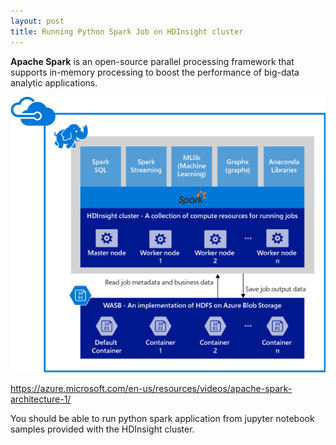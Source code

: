 ```yaml
---
layout: post
title: Running Python Spark Job on HDInsight cluster
---
```


**Apache Spark** is an open-source parallel processing framework that supports in-memory processing to boost the performance of big-data analytic applications.


![spark](/content/images/2018/04/spark.png)

https://azure.microsoft.com/en-us/resources/videos/apache-spark-architecture-1/

You should be able to run python spark application from jupyter notebook samples provided with the HDInsight cluster. 